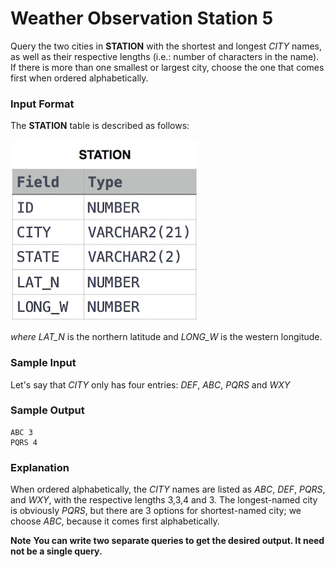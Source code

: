 # Weather Observation Station 5
Query the two cities in **STATION** with the shortest and longest *CITY* names, as well as their respective lengths (i.e.: number of characters in the name). If there is more than one smallest or largest city, choose the one that comes first when ordered alphabetically.
### Input Format
The **STATION** table is described as follows:

![STATION Table](image.jpg)

*where LAT_N* is the northern latitude and *LONG_W* is the western longitude.
### Sample Input
Let's say that *CITY* only has four entries: *DEF*, *ABC*, *PQRS* and *WXY*
### Sample Output
```
ABC 3
PQRS 4
```
### Explanation
When ordered alphabetically, the *CITY* names are listed as *ABC*, *DEF*, *PQRS*, and *WXY*, with the respective lengths 3,3,4 and 3. The longest-named city is obviously *PQRS*, but there are 3 options for shortest-named city; we choose *ABC*, because it comes first alphabetically.

**Note**
**You can write two separate queries to get the desired output. It need not be a single query.**